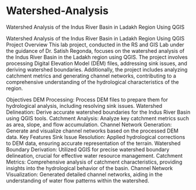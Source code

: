 # Watershed-Analysis
Watershed Analysis of the Indus River Basin in Ladakh Region Using QGIS

Watershed Analysis of the Indus River Basin in Ladakh Region Using QGIS
Project Overview
This lab project, conducted in the RS and GIS Lab under the guidance of Dr. Satish Regonda, focuses on the watershed analysis of the Indus River Basin in the Ladakh region using QGIS. The project involves processing Digital Elevation Model (DEM) files, addressing sink issues, and deriving watershed boundaries. Additionally, the project includes analyzing catchment metrics and generating channel networks, contributing to a comprehensive understanding of the hydrological characteristics of the region.

Objectives
DEM Processing: Process DEM files to prepare them for hydrological analysis, including resolving sink issues.
Watershed Delineation: Derive accurate watershed boundaries for the Indus River Basin using QGIS tools.
Catchment Analysis: Analyze key catchment metrics such as area, slope, and flow accumulation.
Channel Network Generation: Generate and visualize channel networks based on the processed DEM data.
Key Features
Sink Issue Resolution: Applied hydrological corrections to DEM data, ensuring accurate representation of the terrain.
Watershed Boundary Derivation: Utilized QGIS for precise watershed boundary delineation, crucial for effective water resource management.
Catchment Metrics: Comprehensive analysis of catchment characteristics, providing insights into the hydrological behavior of the basin.
Channel Network Visualization: Generated detailed channel networks, aiding in the understanding of water flow patterns within the watershed.
